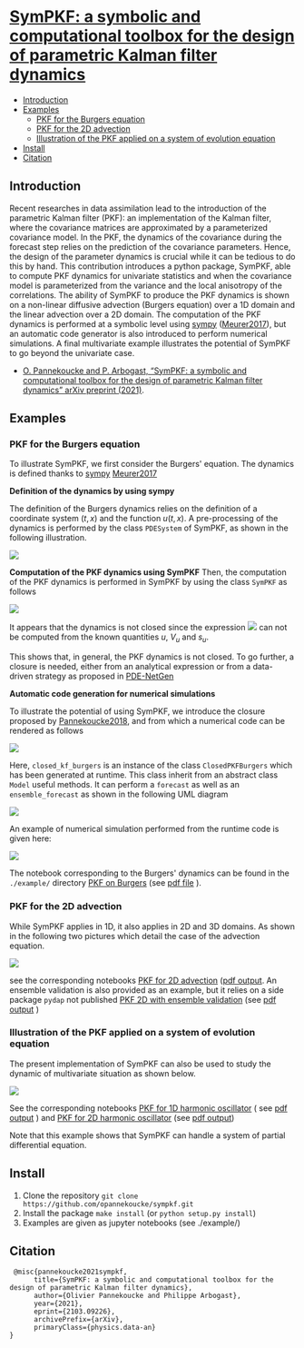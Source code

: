 [SymPKF: a symbolic and computational toolbox for the design of
parametric Kalman filter dynamics](https://github.com/opannekoucke/sympkf)<!-- omit in toc -->
===============================================


- [Introduction](#introduction)
- [Examples](#examples)
  - [PKF for the Burgers equation](#pkf-for-the-burgers-equation)
  - [PKF for the 2D advection](#pkf-for-the-2d-advection)
  - [Illustration of the PKF applied on a system of evolution equation](#illustration-of-the-pkf-applied-on-a-system-of-evolution-equation)
- [Install](#install)
- [Citation](#citation)

Introduction
------------

Recent researches in data assimilation lead to the introduction of the parametric 
Kalman filter (PKF): an implementation of the Kalman filter, where the 
covariance matrices are approximated by a parameterized covariance model. 
In the PKF, the dynamics of the covariance during the forecast step relies on 
the prediction of the covariance parameters. Hence, the design of the parameter 
dynamics is crucial while it can be tedious to do this by hand.
This contribution introduces a python package, SymPKF, able to compute PKF dynamics 
for univariate statistics and when the covariance model is parameterized from the 
variance and the local anisotropy of the correlations. The ability of SymPKF to 
produce the PKF dynamics is shown on a non-linear diffusive advection (Burgers equation) 
over a 1D domain and the linear advection over a 2D domain. The computation of the PKF 
dynamics is performed at a symbolic level using [sympy](https://www.sympy.org) ([Meurer2017][]), but an automatic code generator is also 
introduced to perform numerical simulations. A final multivariate example 
illustrates the potential of SymPKF to go beyond the univariate case.


  - [O. Pannekoucke and P. Arbogast, “SymPKF: a symbolic and computational toolbox for the design of parametric Kalman filter dynamics”  arXiv preprint (2021)](https://arxiv.org/abs/2103.09226).


Examples
--------

### PKF for the Burgers equation

To illustrate SymPKF, we first consider the Burgers' equation. The dynamics is defined thanks to [sympy](https://www.sympy.org) [Meurer2017][]

**Definition of the dynamics by using sympy**

The definition of the Burgers dynamics relies on the definition of a coordinate system $(t,x)$ and the function $u(t,x)$. A pre-processing of the dynamics is performed by the class `PDESystem` of SymPKF, as shown in the following illustration.

![](./figures/sympkf_burgers-definition.png)

**Computation of the PKF dynamics using SymPKF**
Then, the computation of the PKF dynamics is performed in SymPKF by using the 
class `SymPKF` as follows

![](./figures/sympkf_burgers-unclosed.png)

It appears that the dynamics is not closed since the expression ![](./figures/expectation.png) can not be computed from the known quantities $u$, $V_u$ and $s_u$.

This shows that, in general, the PKF dynamics is not closed. 
To go further, a closure is needed, either from an analytical expression or from a data-driven strategy as proposed in [PDE-NetGen][]

**Automatic code generation for numerical simulations**

To illustrate the potential of using SymPKF, we introduce the closure proposed by [Pannekoucke2018][], and from which a numerical code can be rendered as follows

![](./figures/sympkf-burgers-code.png)

Here, `closed_kf_burgers` is an instance of the class `ClosedPKFBurgers` which has been generated at runtime. This class inherit from an abstract class `Model` useful methods. It can perform a `forecast` as well as an `ensemble_forecast` as shown in the following UML diagram

![](./figures/sympkf-burgers-uml.png)

An example of numerical simulation performed from the runtime code is given here:

![](./figures/sympkf_burgers-simulation.png)

The notebook corresponding to the Burgers' dynamics can be found in the `./example/` directory [PKF on Burgers](./example/PKF%20on%20Burgers.ipynb) (see [pdf file](./example/PKF%20on%20Burgers.pdf) ).

### PKF for the 2D advection 

While SymPKF applies in 1D, it also applies in 2D and 3D domains. As shown in the following two pictures which detail the case of the advection equation.

![](./figures/sympkf_advection-pkf.png)          

see the corresponding notebooks [PKF for 2D advection](./example/PKF%20on%20the%202D%20advection.ipynb) ([pdf output](./example/PKF%20on%20the%202D%20advection.pdf). An ensemble validation is also provided as an example, but it relies on a side package `pydap` not published [PKF 2D with ensemble validation](./example/PKF%20on%20the%202D%20advection%20with%20ensemble%20validation.ipynb) (see [pdf output](./example/PKF%20on%20the%202D%20advection%20with%20ensemble%20validation.pdf) )


### Illustration of the PKF applied on a system of evolution equation

The present implementation of SymPKF can also be used to study the dynamic of multivariate situation as shown below.

![](./figures/sympkf-multivariate.png)

See the corresponding notebooks [PKF for 1D harmonic oscillator](./example/PKF%20on%20the%201D%20multivariate%20oscillator.ipynb) ( see [pdf output](./example/PKF%20on%20the%201D%20multivariate%20oscillator.pdf) ) and [PKF for 2D harmonic oscillator](./example/PKF%20on%20the%202D%20multivariate%20oscillator.ipynb) (see [pdf output](./example/PKF%20on%20the%202D%20multivariate%20oscillator.pdf))


Note that this example shows that SymPKF can handle a system of partial differential equation.

Install
-------

 1. Clone the repository `git clone https://github.com/opannekoucke/sympkf.git`
 1. Install the package `make install` (or `python setup.py install`)
 1. Examples are given as jupyter notebooks (see ./example/) 


Citation
--------

```
 @misc{pannekoucke2021sympkf,
      title={SymPKF: a symbolic and computational toolbox for the design of parametric Kalman filter dynamics}, 
      author={Olivier Pannekoucke and Philippe Arbogast},
      year={2021},
      eprint={2103.09226},
      archivePrefix={arXiv},
      primaryClass={physics.data-an}
}
```

[Meurer2017]: https://doi.org/10.7717/peerj-cs.103 "A. Meurer et al., “SymPy: symbolic computing in Python,” PeerJ Computer Science, vol. 3, p. e103, Jan. 2017, doi: 10.7717/peerj-cs.103."
[PDE-NetGen]: https://github.com/opannekoucke/pdenetgen "PDE-NetGen : from symbolic PDE representations of physical processes to trainable neural network representations"
[Pannekoucke2018]: https://doi.org/10.5194/npg-2018-10 "O. Pannekoucke, M. Bocquet, and R. Ménard, “Parametric covariance dynamics for the nonlinear diffusive Burgers’ equation,” Nonlinear Processes in Geophysics, vol. 2018, pp. 1–21, 2018, doi: https://doi.org/10.5194/npg-2018-10."